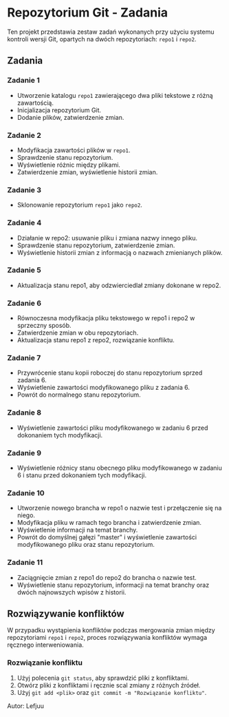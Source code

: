 # Repozytorium Git - Zadania

Ten projekt przedstawia zestaw zadań wykonanych przy użyciu systemu kontroli wersji Git, opartych na dwóch repozytoriach: `repo1` i `repo2`.

## Zadania

### Zadanie 1
- Utworzenie katalogu `repo1` zawierającego dwa pliki tekstowe z różną zawartością.
- Inicjalizacja repozytorium Git.
- Dodanie plików, zatwierdzenie zmian.

### Zadanie 2
- Modyfikacja zawartości plików w `repo1`.
- Sprawdzenie stanu repozytorium.
- Wyświetlenie różnic między plikami.
- Zatwierdzenie zmian, wyświetlenie historii zmian.

### Zadanie 3
- Sklonowanie repozytorium `repo1` jako `repo2`.

### Zadanie 4
- Działanie w repo2: usuwanie pliku i zmiana nazwy innego pliku.
- Sprawdzenie stanu repozytorium, zatwierdzenie zmian.
- Wyświetlenie historii zmian z informacją o nazwach zmienianych plików.

### Zadanie 5
- Aktualizacja stanu repo1, aby odzwierciedlał zmiany dokonane w repo2.

### Zadanie 6
- Równoczesna modyfikacja pliku tekstowego w repo1 i repo2 w sprzeczny sposób.
- Zatwierdzenie zmian w obu repozytoriach.
- Aktualizacja stanu repo1 z repo2, rozwiązanie konfliktu.

### Zadanie 7
- Przywrócenie stanu kopii roboczej do stanu repozytorium sprzed zadania 6.
- Wyświetlenie zawartości modyfikowanego pliku z zadania 6.
- Powrót do normalnego stanu repozytorium.

### Zadanie 8
- Wyświetlenie zawartości pliku modyfikowanego w zadaniu 6 przed dokonaniem tych modyfikacji.

### Zadanie 9
- Wyświetlenie różnicy stanu obecnego pliku modyfikowanego w zadaniu 6 i stanu przed dokonaniem tych modyfikacji.

### Zadanie 10
- Utworzenie nowego brancha w repo1 o nazwie test i przełączenie się na niego.
- Modyfikacja pliku w ramach tego brancha i zatwierdzenie zmian.
- Wyświetlenie informacji na temat branchy.
- Powrót do domyślnej gałęzi "master" i wyświetlenie zawartości modyfikowanego pliku oraz stanu repozytorium.

### Zadanie 11
- Zaciągnięcie zmian z repo1 do repo2 do brancha o nazwie test.
- Wyświetlenie stanu repozytorium, informacji na temat branchy oraz dwóch najnowszych wpisów z historii.

## Rozwiązywanie konfliktów

W przypadku wystąpienia konfliktów podczas mergowania zmian między repozytoriami `repo1` i `repo2`, proces rozwiązywania konfliktów wymaga ręcznego interweniowania.

### Rozwiązanie konfliktu

1. Użyj polecenia `git status`, aby sprawdzić pliki z konfliktami.
2. Otwórz pliki z konfliktami i ręcznie scal zmiany z różnych źródeł.
3. Użyj `git add <plik>` oraz `git commit -m "Rozwiązanie konfliktu"`.

Autor: Lefjuu
